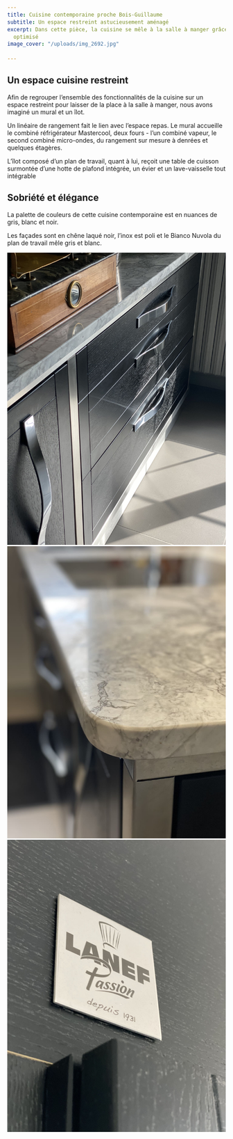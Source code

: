 ```yaml
---
title: Cuisine contemporaine proche Bois-Guillaume
subtitle: Un espace restreint astucieusement aménagé
excerpt: Dans cette pièce, la cuisine se mêle à la salle à manger grâce à un aménagement
  optimisé
image_cover: "/uploads/img_2692.jpg"

---
```

## Un espace cuisine restreint

Afin de regrouper l’ensemble des fonctionnalités de la cuisine sur un espace restreint pour laisser de la place à la salle à manger, nous avons imaginé un mural et un îlot. 

Un linéaire de rangement fait le lien avec l’espace repas. Le mural accueille le combiné réfrigérateur Mastercool, deux fours - l’un combiné vapeur, le second combiné micro-ondes, du rangement sur mesure à denrées et quelques étagères.

L’îlot composé d’un plan de travail, quant à lui, reçoit une table de cuisson surmontée d’une hotte de plafond intégrée, un évier et un lave-vaisselle tout intégrable

## Sobriété et élégance

La palette de couleurs de cette cuisine contemporaine est en nuances de gris, blanc et noir.

Les façades sont en chêne laqué noir, l’inox est poli et le Bianco Nuvola du plan de travail mêle gris et blanc.

![](/uploads/img_2775.jpg)![](/uploads/img_2726.jpg)![](/uploads/img_2757.jpg)